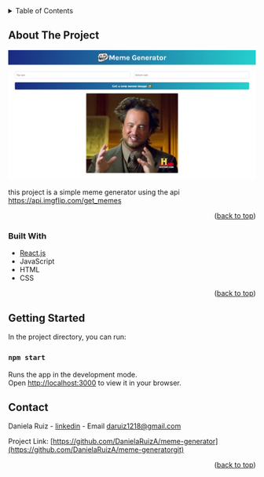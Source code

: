 <div id="top"></div>

<details>
  <summary>Table of Contents</summary>
  <ol>
    <li>
      <a href="#about-the-project">About The Project</a>
      <ul>
        <li><a href="#built-with">Built With</a></li>
      </ul>
    </li>
    <li>
      <a href="#getting-started">Getting Started</a>
    </li>
    <li><a href="#contact">Contact</a></li>
  </ol>
</details>

## About The Project

![Meme Generator Screen Shot](./memegenerator.png)

this project is a simple meme generator using the api https://api.imgflip.com/get_memes

<p align="right">(<a href="#top">back to top</a>)</p>


### Built With

* [React.js](https://reactjs.org/)
* JavaScript
* HTML
* CSS

<p align="right">(<a href="#top">back to top</a>)</p>


## Getting Started

In the project directory, you can run:

### `npm start`

Runs the app in the development mode.\
Open [http://localhost:3000](http://localhost:3000) to view it in your browser.


## Contact

Daniela Ruiz - [linkedin](https://www.linkedin.com/in/daniela-ruiz-arango/) - Email daruiz1218@gmail.com

Project Link: [https://github.com/DanielaRuizA/meme-generator](https://github.com/DanielaRuizA/meme-generatorgit)

<p align="right">(<a href="#top">back to top</a>)</p>
